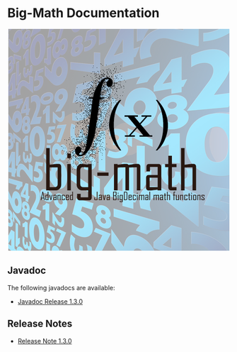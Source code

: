 # Big-Math Documentation

<p align="center">
	<img alt="big-math" src="docs/images/big-math-splashscreen.png">
</p>

## Javadoc

The following javadocs are available:

* [Javadoc Release 1.3.0](javadoc/v1.3.0/)

## Release Notes

* [Release Note 1.3.0](releases/v1.3.0.html/)

